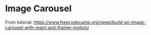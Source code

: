# Image Carousel

From tutorial: https://www.freecodecamp.org/news/build-an-image-carousel-with-react-and-framer-motion/
